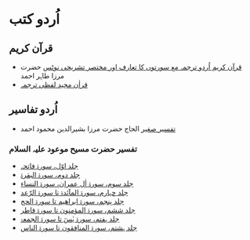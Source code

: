 # اُردو کتب
## قرآن کریم
* [قرآن کریم اُردو ترجمہ مع سورتوں کا تعارف اور مختصر تشریحی نوٹس](http://books.google.com/books/about?id=gCWeDwAAQBAJ) حضرت مرزا طاہر احمد
* [ قراٰن مجید لفظی ترجمہ](http://books.google.com/books/about?id=uj7lDwAAQBAJ)
## اُردو تفاسیر
* [تفسیر صغیر](http://books.google.com/books/about?id=R3flDwAAQBAJ) الحاج حضرت مرزا بشیرالدین محمود احمد
### تفسیر حضرت مسیح موعود علیہ السلام
* [جلد اوّل، سورۃ فاتحہ](http://books.google.com/books/about?id=rx7kDwAAQBAJ)
* [جلد دوم، سورۃ البقرۃ](http://books.google.com/books/about?id=yR7kDwAAQBAJ)
* [جلد سوم، سورۃ اٰل عمران، سورۃ النساء](http://books.google.com/books/about?id=1R7kDwAAQBAJ)
* [جلد چہارم، سورۃ المآئدۃ تا سورۃ الرّعد](http://books.google.com/books/about?id=anjkDwAAQBAJ)
* [جلد پنجم، سورۃ ابراھیم تا سورۃ الحج](http://books.google.com/books/about?id=cnjkDwAAQBAJ)
* [جلد ششم، سورۃ المؤمنون تا سورۃ فاطر](http://books.google.com/books/about?id=injkDwAAQBAJ)
* [جلد ہفتم، سورۃ یٰسٓ تا سورۃ الجمعۃ](http://books.google.com/books/about?id=tHjkDwAAQBAJ)
* [جلد ہشتم، سورۃ المنافقون تا سورۃ الناس](http://books.google.com/books/about?id=yHjkDwAAQBAJ)

